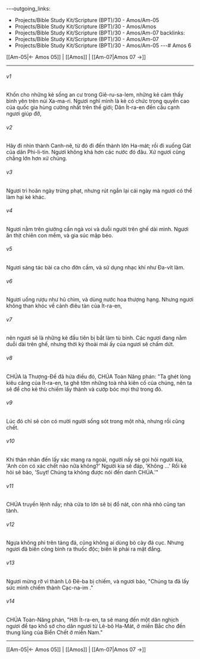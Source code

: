 ---outgoing_links:
  - Projects/Bible Study Kit/Scripture (BPT)/30 - Amos/Am-05
  - Projects/Bible Study Kit/Scripture (BPT)/30 - Amos/Amos
  - Projects/Bible Study Kit/Scripture (BPT)/30 - Amos/Am-07
backlinks:
  - Projects/Bible Study Kit/Scripture (BPT)/30 - Amos/Am-07
  - Projects/Bible Study Kit/Scripture (BPT)/30 - Amos/Am-05
---# Amos 6

[[Am-05|← Amos 05]] | [[Amos]] | [[Am-07|Amos 07 →]]
***



###### v1 
Khốn cho những kẻ sống an cư trong Giê-ru-sa-lem, những kẻ cảm thấy bình yên trên núi Xa-ma-ri. Ngươi nghĩ mình là kẻ có chức trọng quyền cao của quốc gia hùng cường nhất trên thế giới; Dân Ít-ra-en đến cầu cạnh ngươi giúp đỡ, 

###### v2 
Hãy đi nhìn thành Canh-nê, từ đó đi đến thành lớn Ha-mát; rồi đi xuống Gát của dân Phi-li-tin. Ngươi không khá hơn các nước đó đâu. Xứ ngươi cũng chẳng lớn hơn xứ chúng. 

###### v3 
Ngươi trì hoãn ngày trừng phạt, nhưng rút ngắn lại cái ngày mà ngươi có thể làm hại kẻ khác. 

###### v4 
Ngươi nằm trên giường cẩn ngà voi và duỗi người trên ghế dài mình. Ngươi ăn thịt chiên con mềm, và gia súc mập béo. 

###### v5 
Ngươi sáng tác bài ca cho đờn cầm, và sử dụng nhạc khí như Đa-vít làm. 

###### v6 
Ngươi uống rượu như hũ chìm, và dùng nước hoa thượng hạng. Nhưng ngươi không than khóc về cảnh điêu tàn của Ít-ra-en, 

###### v7 
nên ngươi sẽ là những kẻ đầu tiên bị bắt làm tù binh. Các ngươi đang nằm duỗi dài trên ghế, nhưng thời kỳ thoải mái ấy của ngươi sẽ chấm dứt. 

###### v8 
CHÚA là Thượng-Đế đã hứa điều đó, CHÚA Toàn Năng phán: "Ta ghét lòng kiêu căng của Ít-ra-en, ta ghê tởm những toà nhà kiên cố của chúng, nên ta sẽ để cho kẻ thù chiếm lấy thành và cướp bóc mọi thứ trong đó. 

###### v9 
Lúc đó chỉ sẽ còn có mười người sống sót trong một nhà, nhưng rồi cũng chết. 

###### v10 
Khi thân nhân đến lấy xác mang ra ngoài, người nầy sẽ gọi hỏi người kia, 'Anh còn có xác chết nào nữa không?' Người kia sẽ đáp, 'Không …' Rồi kẻ hỏi sẽ bảo, 'Suỵt! Chúng ta không được nói đến danh CHÚA.'" 

###### v11 
CHÚA truyền lệnh nầy; nhà cửa to lớn sẽ bị đổ nát, còn nhà nhỏ cũng tan tành. 

###### v12 
Ngựa không phi trên tảng đá, cũng không ai dùng bò cày đá cục. Nhưng ngươi đã biến công bình ra thuốc độc; biến lẽ phải ra mật đắng. 

###### v13 
Ngươi mừng rỡ vì thành Lô Đê-ba bị chiếm, và ngươi bảo, "Chúng ta đã lấy sức mình chiếm thành Cạc-na-im ." 

###### v14 
CHÚA Toàn-Năng phán, "Hỡi Ít-ra-en, ta sẽ mang đến một dân nghịch ngươi để tạo khổ sở cho dân ngươi từ Lê-bô Ha-Mát, ở miền Bắc cho đến thung lũng của Biển Chết ở miền Nam."

***
[[Am-05|← Amos 05]] | [[Amos]] | [[Am-07|Amos 07 →]]
